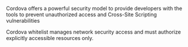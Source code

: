 Cordova offers a powerful security model to provide developers with the tools to prevent unauthorized access and Cross-Site Scripting vulnerabilities

Cordova whitelist manages network security access and must authorize explicitly accessible resources only.